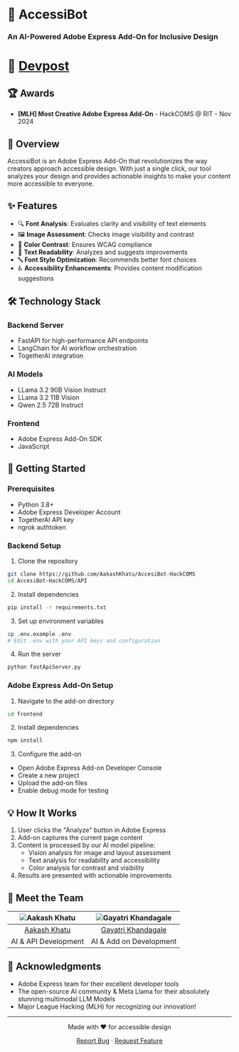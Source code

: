 # 🎨 AccessiBot
### An AI-Powered Adobe Express Add-On for Inclusive Design

# 🔗 [Devpost](https://devpost.com/software/accessibot)

## 🏆 Awards
- **[MLH] Most Creative Adobe Express Add-On** - HackCOMS @ RIT - Nov 2024

## 🌟 Overview
AccessiBot is an Adobe Express Add-On that revolutionizes the way creators approach accessible design. With just a single click, our tool analyzes your design and provides actionable insights to make your content more accessible to everyone.

## ✨ Features
- 🔍 **Font Analysis**: Evaluates clarity and visibility of text elements
- 🖼️ **Image Assessment**: Checks image visibility and contrast
- 🎨 **Color Contrast**: Ensures WCAG compliance
- 📖 **Text Readability**: Analyzes and suggests improvements
- 🔤 **Font Style Optimization**: Recommends better font choices
- ♿ **Accessibility Enhancements**: Provides content modification suggestions

## 🛠️ Technology Stack

### Backend Server
- FastAPI for high-performance API endpoints
- LangChain for AI workflow orchestration
- TogetherAI integration

### AI Models
- LLama 3.2 90B Vision Instruct
- LLama 3.2 11B Vision
- Qwen 2.5 72B Instruct

### Frontend
- Adobe Express Add-On SDK
- JavaScript

## 🚀 Getting Started

### Prerequisites
- Python 3.8+
- Adobe Express Developer Account
- TogetherAI API key
- ngrok authtoken

### Backend Setup
1. Clone the repository
```bash
git clone https://github.com/AakashKhatu/AccesiBot-HackCOMS
cd AccesiBot-HackCOMS/API
```

2. Install dependencies
```bash
pip install -r requirements.txt
```

3. Set up environment variables
```bash
cp .env.example .env
# Edit .env with your API keys and configuration
```

4. Run the server
```bash
python fastApiServer.py
```

### Adobe Express Add-On Setup
1. Navigate to the add-on directory
```bash
cd frontend
```

2. Install dependencies
```bash
npm install
```

3. Configure the add-on
- Open Adobe Express Add-on Developer Console
- Create a new project
- Upload the add-on files
- Enable debug mode for testing

## 💡 How It Works
1. User clicks the "Analyze" button in Adobe Express
2. Add-on captures the current page content
3. Content is processed by our AI model pipeline:
   - Vision analysis for image and layout assessment
   - Text analysis for readability and accessibility
   - Color analysis for contrast and visibility
4. Results are presented with actionable improvements

## 👥 Meet the Team

<div align="center">

| ![Aakash Khatu](https://avatars.githubusercontent.com/u/25435412?v=4) | ![Gayatri Khandagale](https://avatars.githubusercontent.com/u/47130021?v=4) |
|:----------------------------------------:|:----------------------------------------:|
| [Aakash Khatu](https://github.com/AakashKhatu) | [Gayatri Khandagale](https://github.com/Gayatri-K) |
| AI & API Development | AI & Add on Development |

</div>


## 🙏 Acknowledgments
- Adobe Express team for their excellent developer tools
- The open-source AI community & Meta Llama for their absolutely stunning multimodal LLM Models
- Major League Hacking (MLH) for recognizing our innovation!

---
<div align="center">
Made with ❤️ for accessible design

[Report Bug](https://github.com/AakashKhatu/AccesiBot-HackCOMS/issues) · [Request Feature](https://github.com/AakashKhatu/AccesiBot-HackCOMS/issues)
</div>
